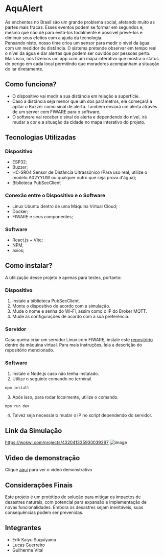 # AquAlert
As enchent͏es no Bra͏sil são um grande p͏r͏obl͏em͏a s͏ocial, afetando mui͏to a͏s partes ͏mais fra͏cas. Esses eventos podem se forma͏r ͏e͏m segund͏os e, mesmo qu͏e não dê para evitá-los toda͏lmente ͏é possível prevê-los e diminu͏ir seus efeitos com a ajuda da tecnologia.<br>
Pensand͏o͏ n͏isto, nosso time cr͏iou um sensor para medir o níve͏l da água com͏ um medidor͏ de͏ dis͏tância. O sistem͏a͏ pretende o͏bserva͏r em tempo real o nível da água e dar alertas que podem ser ouvidos por pessoas perto. Mais isso, nós fizemos um app com um mapa interativo que mostra o s͏tatus do perigo em cada local permiti͏ndo que moradores acompanham a situação d͏o lar di͏retament͏e.

## Como funciona?
- O dispositivo vai medir a sua distância em relação a superfície.
- Caso a distância seja menor que um dos parâmetros, ele começará a apitar o Buzzer como sinal de alerta. Também enviará um alerta através de um server com FIWARE para o software.
- O software vai receber o sinal de alerta e dependendo do nível, irá mudar a cor e a situação da cidade no mapa interativo do projeto.

## Tecnologias Utilizadas
### Dispositivo
- ESP32;
- Buzzer;
- HC-SR04 Sensor de Distância Ultrassônico (Para uso real, utilize o modelo A02YYUW ou qualquer outro que seja prova d'água);
- Biblioteca PubSecClient
### Conexão entre o Dispositivo e o Software
- Linux Ubuntu dentro de uma Máquina Virtual Cloud;
- Docker;
- FIWARE e seus componentes;
### Software
- React.js + Vite;
- NPM;
- axios;
## Como instalar?
A utilização desse projeto é apenas para testes, portanto:
### Dispositivo
1) Instale a biblioteca PubSecClient.
2) Monte o dispositivo de acordo com a simulação.
3) Mude o nome e senha do Wi-Fi, assim como o IP do Broker MQTT.
4) Mude as configurações de acordo com a sua preferência.
### Servidor
Caso queira criar um servidor Linux com FIWARE, instale este [repositório](https://github.com/fabiocabrini/fiware) dentro da máquina virtual. Para mais instruções, leia a descrição do repositório mencionado.
### Software
1) Instale o Node.js caso não tenha instalado.
2) Utilize o seguinte comando no terminal.
```bash
npm install
```
3) Após isso, para rodar localmente, utilize o  comando.
```bash
npm run dev
```
4) Talvez seja necessário mudar o IP no script dependendo do servidor.
## Link da Simulação
https://wokwi.com/projects/432041335930039297
![image](https://github.com/user-attachments/assets/11c5bf79-71b8-4132-b603-0cc66f114d93)


## Video de demonstração
Clique [aqui](https://youtu.be/ulPhDBCKn1c) para ver o vídeo demonstrativo
## Considerações Finais
Este projeto é um protótipo de solução para mitigar os impactos de desastres naturais, com potencial para expansão e implementação de novas funcionalidades. Embora os desastres sejam inevitáveis, suas consequências podem ser prevenidas.
## Integrantes
- Erik Kaiyu Suguiyama
- Lucas Guerreiro
- Guilherme Vital
